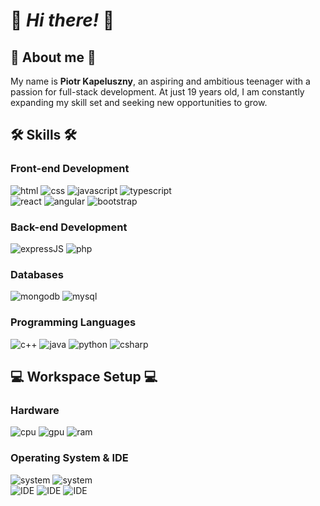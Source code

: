 # 👋 _Hi there!_ 👋

## 🚀 About me 🚀

My name is **Piotr Kapeluszny**, an aspiring and ambitious teenager with a passion for full-stack development. At just 19 years old, I am constantly expanding my skill set and seeking new opportunities to grow.

## 🛠️ Skills 🛠️

### Front-end Development

![html](https://img.shields.io/badge/HTML5-E34F26?style=for-the-badge&logo=html5&logoColor=white)
![css](https://img.shields.io/badge/CSS3-1572B6?style=for-the-badge&logo=css3&logoColor=white)
![javascript](https://img.shields.io/badge/JavaScript-323330?style=for-the-badge&logo=javascript&logoColor=F7DF1E)
![typescript](https://img.shields.io/badge/TypeScript-007ACC?style=for-the-badge&logo=typescript&logoColor=white)
<br />![react](https://img.shields.io/badge/React-20232A?style=for-the-badge&logo=react&logoColor=61DAFB)
![angular](https://img.shields.io/badge/Angular-A6120D?style=for-the-badge&logo=angular&logoColor=white)
![bootstrap](https://img.shields.io/badge/Bootstrap-563D7C?style=for-the-badge&logo=bootstrap&logoColor=white)

### Back-end Development

![expressJS](https://img.shields.io/badge/Express.js-000000?style=for-the-badge&logo=express&logoColor=white)
![php](https://img.shields.io/badge/PHP-484C89?style=for-the-badge&logo=php&logoColor=white)

### Databases

![mongodb](https://img.shields.io/badge/MongoDB-4EA94B?style=for-the-badge&logo=mongodb&logoColor=white)
![mysql](https://img.shields.io/badge/MySQL-005C84?style=for-the-badge&logo=mysql&logoColor=white)

### Programming Languages

![c++](https://img.shields.io/badge/C++-044F88?style=for-the-badge&logo=c%2B%2B&logoColor=white)
![java](https://img.shields.io/badge/Java-F89820?style=for-the-badge&logo=java&logoColor=white)
![python](https://img.shields.io/badge/Python-306998?style=for-the-badge&logo=python&logoColor=white)
![csharp](https://img.shields.io/badge/C%23-239120?style=for-the-badge&logo=c-sharp&logoColor=white)

## 💻 Workspace Setup 💻

### Hardware

![cpu](https://img.shields.io/badge/Intel%20Core_i7_9th-0071C5?style=for-the-badge&logo=intel&logoColor=white)
![gpu](https://img.shields.io/badge/NVIDIA-GTX1660TI-76B900?style=for-the-badge&logo=nvidia&logoColor=white)
![ram](https://img.shields.io/badge/RAM-32GB-0071C5?style=for-the-badge&logo=memory&logoColor=white)

### Operating System & IDE

![system](https://img.shields.io/badge/Windows-0078D6?style=for-the-badge&logo=windows&logoColor=white)
![system](https://img.shields.io/badge/Linux-FCC624?style=for-the-badge&logo=linux&logoColor=black)<br />
![IDE](https://img.shields.io/badge/VSCode-0078D4?style=for-the-badge&logo=visual%20studio%20code&logoColor=white)
![IDE](https://img.shields.io/badge/Visual%20Studio-5C2D91?style=for-the-badge&logo=visual%20studio&logoColor=white)
![IDE](https://img.shields.io/badge/Android%20Studio-3DDC84?style=for-the-badge&logo=android%20studio&logoColor=white)
